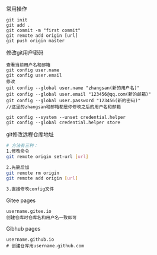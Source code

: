 常用操作

```
git init
git add .
git commit -m "first commit"
git remote add origin [url]
git push origin master
```



修改git用户密码

```
查看当前用户名和邮箱
git config user.name
git config user.email
修改
git config --global user.name "zhangsan(新的用户名)"
git config --global user.email "123456@qq.com(新的邮箱)"
git config --global user.password "123456(新的密码)"
//这里的zhangsan和邮箱都是你修改之后的用户名和邮箱

git config --system --unset credential.helper
git config --global credential.helper store
```



git修改远程仓库地址

```bash
# 方法有三种：
1.修改命令
git remote origin set-url [url]

2.先删后加
git remote rm origin
git remote add origin [url]

3.直接修改config文件
```



Gitee pages

```
username.gitee.io
创建仓库时仓库名和用户名一致即可
```

Gibhub pages

```
username.github.io
# 创建仓库用username.github.com
```


